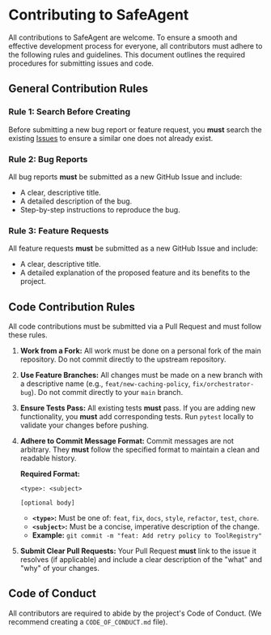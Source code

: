 # Contributing to SafeAgent

All contributions to SafeAgent are welcome. To ensure a smooth and effective development process for everyone, all contributors must adhere to the following rules and guidelines. This document outlines the required procedures for submitting issues and code.

## General Contribution Rules

### Rule 1: Search Before Creating
Before submitting a new bug report or feature request, you **must** search the existing [Issues](https://github.com/ViktorVeselov/SafeAgent/issues) to ensure a similar one does not already exist.

### Rule 2: Bug Reports
All bug reports **must** be submitted as a new GitHub Issue and include:
* A clear, descriptive title.
* A detailed description of the bug.
* Step-by-step instructions to reproduce the bug.

### Rule 3: Feature Requests
All feature requests **must** be submitted as a new GitHub Issue and include:
* A clear, descriptive title.
* A detailed explanation of the proposed feature and its benefits to the project.

## Code Contribution Rules

All code contributions must be submitted via a Pull Request and must follow these rules.

1.  **Work from a Fork:** All work must be done on a personal fork of the main repository. Do not commit directly to the upstream repository.

2.  **Use Feature Branches:** All changes must be made on a new branch with a descriptive name (e.g., `feat/new-caching-policy`, `fix/orchestrator-bug`). Do not commit directly to your `main` branch.

3.  **Ensure Tests Pass:** All existing tests **must** pass. If you are adding new functionality, you **must** add corresponding tests. Run `pytest` locally to validate your changes before pushing.

4.  **Adhere to Commit Message Format:** Commit messages are not arbitrary. They **must** follow the specified format to maintain a clean and readable history.

    **Required Format:**
    ```
    <type>: <subject>

    [optional body]
    ```
    * **`<type>`:** Must be one of: `feat`, `fix`, `docs`, `style`, `refactor`, `test`, `chore`.
    * **`<subject>`:** Must be a concise, imperative description of the change.
    * **Example:** `git commit -m "feat: Add retry policy to ToolRegistry"`

5.  **Submit Clear Pull Requests:** Your Pull Request **must** link to the issue it resolves (if applicable) and include a clear description of the "what" and "why" of your changes.

## Code of Conduct
All contributors are required to abide by the project's Code of Conduct. (We recommend creating a `CODE_OF_CONDUCT.md` file).

